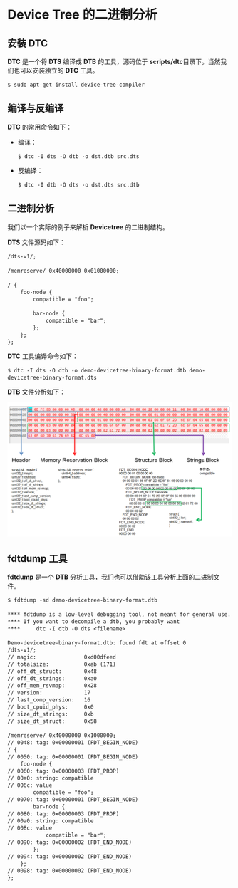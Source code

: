 # **Device Tree** 的二进制分析

## 安装 **DTC**

**DTC** 是一个将 **DTS** 编译成 **DTB** 的工具，源码位于 **scripts/dtc**目录下。当然我们也可以安装独立的 **DTC** 工具。

```
$ sudo apt-get install device-tree-compiler
```

## 编译与反编译

**DTC** 的常用命令如下：

 - 编译：

    ```
    $ dtc -I dts -O dtb -o dst.dtb src.dts
    ```

 - 反编译：

    ```
    $ dtc -I dtb -O dts -o dst.dts src.dtb
    ```

## 二进制分析

我们以一个实际的例子来解析 **Devicetree** 的二进制结构。

**DTS** 文件源码如下：

```
/dts-v1/;

/memreserve/ 0x40000000 0x01000000;

/ {
    foo-node {
        compatible = "foo";

        bar-node {
            compatible = "bar";
        };
    };
};
```

**DTC** 工具编译命令如下：

```
$ dtc -I dts -O dtb -o demo-devicetree-binary-format.dtb demo-devicetree-binary-format.dts
```

**DTB** 文件分析如下：

 ![Binary Format][1]

## **fdtdump** 工具

**fdtdump** 是一个 **DTB** 分析工具，我们也可以借助该工具分析上面的二进制文件。

```
$ fdtdump -sd demo-devicetree-binary-format.dtb

**** fdtdump is a low-level debugging tool, not meant for general use.
**** If you want to decompile a dtb, you probably want
****     dtc -I dtb -O dts <filename>

Demo-devicetree-binary-format.dtb: found fdt at offset 0
/dts-v1/;
// magic:               0xd00dfeed
// totalsize:           0xab (171)
// off_dt_struct:       0x48
// off_dt_strings:      0xa0
// off_mem_rsvmap:      0x28
// version:             17
// last_comp_version:   16
// boot_cpuid_phys:     0x0
// size_dt_strings:     0xb
// size_dt_struct:      0x58

/memreserve/ 0x40000000 0x1000000;
// 0048: tag: 0x00000001 (FDT_BEGIN_NODE)
/ {
// 0050: tag: 0x00000001 (FDT_BEGIN_NODE)
    foo-node {
// 0060: tag: 0x00000003 (FDT_PROP)
// 00a0: string: compatible
// 006c: value
        compatible = "foo";
// 0070: tag: 0x00000001 (FDT_BEGIN_NODE)
        bar-node {
// 0080: tag: 0x00000003 (FDT_PROP)
// 00a0: string: compatible
// 008c: value
            compatible = "bar";
// 0090: tag: 0x00000002 (FDT_END_NODE)
        };
// 0094: tag: 0x00000002 (FDT_END_NODE)
    };
// 0098: tag: 0x00000002 (FDT_END_NODE)
};
```

 [1]: ./images/Binary_Format.PNG
